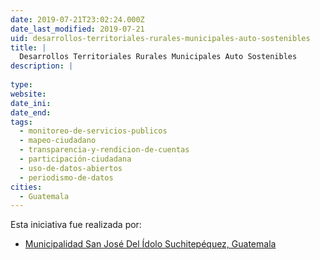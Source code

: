 ```yaml
---
date: 2019-07-21T23:02:24.000Z
date_last_modified: 2019-07-21
uid: desarrollos-territoriales-rurales-municipales-auto-sostenibles
title: |
  Desarrollos Territoriales Rurales Municipales Auto Sostenibles
description: |
  
type: 
website: 
date_ini: 
date_end: 
tags:
  - monitoreo-de-servicios-publicos
  - mapeo-ciudadano
  - transparencia-y-rendicion-de-cuentas
  - participación-ciudadana
  - uso-de-datos-abiertos
  - periodismo-de-datos
cities: 
  - Guatemala
---
```


Esta iniciativa fue realizada por:

- [Municipalidad San José Del Ídolo Suchitepéquez, Guatemala](/organizaciones/municipalidad-san-jose-del-idolo-suchitepequez-guatemala)
